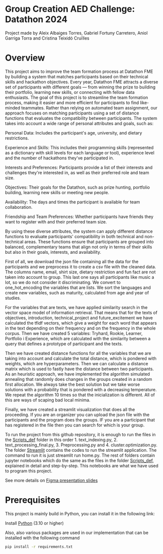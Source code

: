 # Group Creation AED Challenge: Datathon 2024
Project made by Aleix Albaiges Torres, Gabriel Fortuny Carretero, Aniol Garriga Torra and Cristina Teixidó Cruïlles 
# Overview
This project aims to improve the team formation process at Datathon FME by building a system that matches participants based on their technical skills and hackathon objectives.
Every year, Datathon FME attracts a diverse set of participants with different goals — from winning the prize to building their portfolio, learning new skills, or connecting with fellow data enthusiasts. The goal of this project is to streamline the team formation process, making it easier and more efficient for participants to find like-minded teammates.
Rather than relying on automated team assignment, our approach focuses on matching participants using a set of distance functions that evaluates the compatibility between participants. The system takes into account a wide range of personal attributes and goals, such as:


Personal Data: Includes the participant's age, university, and dietary restrictions.

Experience and Skills: This includes their programming skills (represented as a dictionary with skill levels for each language or tool), experience level and the number of hackathons they've participated in.

Interests and Preferences: Participants provide a list of their interests and challenges they're interested in, as well as their preferred role and team size.

Objectives: Their goals for the Datathon, such as prize hunting, portfolio building, learning new skills or meeting new people.

Availability: The days and times the participant is available for team collaboration.

Friendship and Team Preferences: Whether participants have friends they want to register with and their preferred team size.

By using these diverse attributes, the system can apply different distance functions to evaluate participants' compatibility in both technical and non-technical areas. These functions ensure that participants are grouped into balanced, complementary teams that align not only in terms of their skills but also in their goals, interests, and availability.

First of all, we download the json file containing all the data for the participants and we preprocess it to create a csv file with the cleaned data. The columns name, email, shirt size, dietary restriction and fun fact are not taken into account to group. This last one says all participants like music a lot, so we do not consider it discriminating. We convert to one_hot_encoding the variables that are lists. We sort the languages and create new variables, such as maturity, calculated from age and year of studies.

For the variables that are texts, we have applied similarity search in the vector space model of information retrieval. That means that for the texts of objectives, introduction, technical_project and future_excitement we have calculated the tfidf vectors, which give a weight for each word that appears in the text depending on their frequency and on the frequency in the whole corpus. Then we have created 5 variables: Tryhard, Rookie, Learner, Portfolio i Experience, which are calculated with the similarity between a query that defines a prototype of participant and the texts.

Then we have created distance functions for all the variables that we are taking into account and calculate the total distance, which is pondered with weights, which are hyperparameters. Then we can calculate a distance matrix which is used to fastly have the distance between two participants. As an heuristic approach, we have implemented the algorithm simulated annealing that randomly does changes in the groups created in a random first allocation. We always take the best solution but we take worse solutions with a probability that is pondered with a decreasing temperature. We repeat the algorithm 10 times so that the inicialization is different. All of this are ways of scaping bad local minima.

Finally, we have created a streamlit visualization that does all the proceeding. If you are an organizer you can upload the json file with the participants and the program does the groups. IF you are a participant that has registered in the file then you can search for which is your group.

To run the project from this github repository, it is enough to run the files in the [Scripts_def](Scripts_def/) folder in this order 1. text_indexing.py, 2. text_processing_final.py, 3. Preprocessing.py and 4. cluster.optimization.py. The folder [Streamlit](Streamli/) contains the codes to run the streamlit application. The command to run it is just streamlit run home.py. The rest of folders contain jupyter notebooks which do the same as the files in the folder [Scripts_def](Scripts_def/), explained in detail and step-by-step. This notebooks are what we have used to program this project.

See more details on [Figma presentation slides](https://www.figma.com/slides/zPovvst4LEnUG9MXlnL2Pg/DATATHON2024_presentation?t=ZHP3hTtY3zJTrTBT-1)


# Prerequisites  
This project is mainly build in Python, you can install it in the following link:

Install [Python](https://www.python.org/downloads/) (3.10 or higher)

Also, also various packages are used in our implementation that can be installed with the following command

```bash
pip install -r requirements.txt
```

